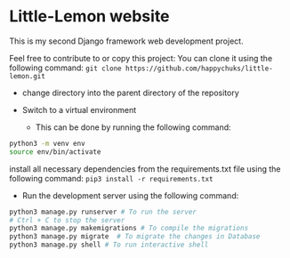 # Little-Lemon website

This is my second Django framework web development project.

Feel free to contribute to or copy this project:
You can clone it using the following command:
```git clone https://github.com/happychuks/little-lemon.git```

- change directory into the parent directory of the repository

- Switch to a virtual environment
  - This can be done by running the following command:
```bash
python3 -m venv env
source env/bin/activate
```
install all necessary dependencies from the requirements.txt file using the following command:
```pip3 install -r requirements.txt```

- Run the development server using the following command:
```bash
python3 manage.py runserver # To run the server
# Ctrl + C to stop the server
python3 manage.py makemigrations # To compile the migrations
python3 manage.py migrate  # To migrate the changes in Database
python3 manage.py shell # To run interactive shell
```

